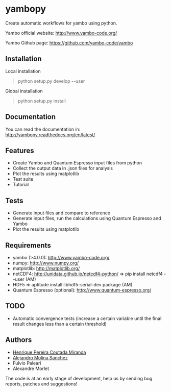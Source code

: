 yambopy
=======

Create automatic workflows for yambo using python.

Yambo official website: http://www.yambo-code.org/ 

Yambo Github page: https://github.com/yambo-code/yambo

Installation
------------
Local installation
>python setup.py develop --user

Global installation
>python setup.py install

Documentation
-------------
You can read the documentation in:
http://yambopy.readthedocs.org/en/latest/

Features
--------
- Create Yambo and Quantum Espresso input files from python
- Collect the output data in .json files for analysis
- Plot the results using matplotlib
- Test suite
- Tutorial

Tests
------
- Generate input files and compare to reference
- Generate input files, run the calculations using Quantum Espresso and Yambo
- Plot the results using matplotlib

Requirements
------------
- yambo (>4.0.0): http://www.yambo-code.org/
- numpy: http://www.numpy.org/
- matplotlib: http://matplotlib.org/
- netCDF4: http://unidata.github.io/netcdf4-python/ => pip install netcdf4 --user (AM)
- HDF5 => aptitude install libhdf5-serial-dev package (AM)
- Quantum Espresso (optional): http://www.quantum-espresso.org/

TODO
----
- Automatic convergence tests (increase a certain variable until the final result changes less than a certain threshold)

Authors
-------
- [Henrique Pereira Coutada Miranda](http://henriquemiranda.github.io/)
- [Alejandro Molina Sanchez](http://alexmoratalla.github.io/)
- Fulvio Paleari
- Alexandre Morlet

The code is at an early stage of development, help us by sending bug reports, patches and suggestions!
